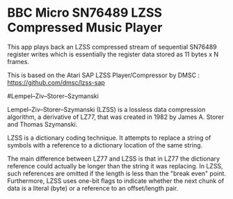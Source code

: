 # BBC Micro SN76489 LZSS Compressed Music Player

This app plays back an LZSS compressed stream of sequential SN76489 register writes which is essentially the register data stored as 11 bytes x N frames.

This is based on the Atari SAP LZSS Player/Compressor by DMSC : https://github.com/dmsc/lzss-sap

#Lempel–Ziv–Storer–Szymanski

Lempel–Ziv–Storer–Szymanski (LZSS) is a lossless data compression algorithm, a derivative of LZ77, that was created in 1982 by James A. Storer and Thomas Szymanski.

LZSS is a dictionary coding technique. It attempts to replace a string of symbols with a reference to a dictionary location of the same string.

The main difference between LZ77 and LZSS is that in LZ77 the dictionary reference could actually be longer than the string it was replacing. In LZSS, such references are omitted if the length is less than the "break even" point. Furthermore, LZSS uses one-bit flags to indicate whether the next chunk of data is a literal (byte) or a reference to an offset/length pair.